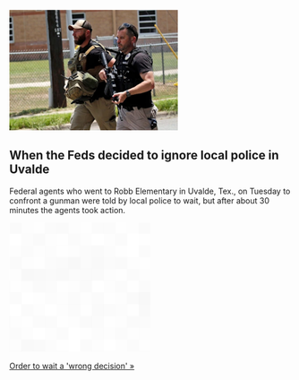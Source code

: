 
![When the Feds decided to ignore local police in Uvalde](./20220528115844.png)
## When the Feds decided to ignore local police in Uvalde

Federal agents who went to Robb Elementary in Uvalde, Tex., on Tuesday to confront a gunman were told by local police to wait, but after about 30 minutes the agents took action.

![pic](../square_bg.png)

[Order to wait a 'wrong decision' »](https://www.yahoo.com/news/feds-entered-uvalde-school-kill-230638123.html)
